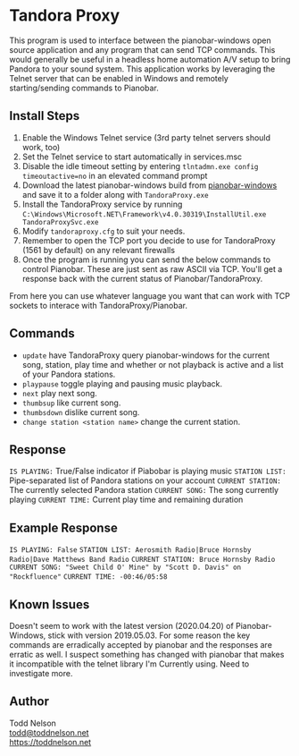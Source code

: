 # Tandora Proxy
This program is used to interface between the pianobar-windows open source application and any program that can send TCP commands.  This would generally be useful in a headless home automation A/V setup to bring Pandora to your sound system.  This application works by leveraging the Telnet server that can be enabled in Windows and remotely starting/sending commands to Pianobar. 

## Install Steps
1. Enable the Windows Telnet service (3rd party telnet servers should work, too)
1. Set the Telnet service to start automatically in services.msc
1. Disable the idle timeout setting by entering `tlntadmn.exe config timeoutactive=no` in an elevated command prompt
1. Download the latest pianobar-windows build from [pianobar-windows](https://github.com/thedmd/pianobar-windows/releases) and save it to a folder along with `TandoraProxy.exe`
1. Install the TandoraProxy service by running `C:\Windows\Microsoft.NET\Framework\v4.0.30319\InstallUtil.exe TandoraProxySvc.exe`
1. Modify `tandoraproxy.cfg` to suit your needs.
1. Remember to open the TCP port you decide to use for TandoraProxy (1561 by default) on any relevant firewalls
1. Once the program is running you can send the below commands to control Pianobar.  These are just sent as raw ASCII via TCP.  You'll get a response back with the current status of Pianobar/TandoraProxy.

From here you can use whatever language you want that can work with TCP sockets to interace with TandoraProxy/Pianobar.
	
## Commands
* `update`  have TandoraProxy query pianobar-windows for the current song, station, play time and whether or not playback is active and a list of your Pandora stations.
* `playpause`  toggle playing and pausing music playback.
* `next`  play next song.
* `thumbsup`  like current song.
* `thumbsdown`  dislike current song.
* `change station <station name>`  change the current station.

## Response
`IS PLAYING:` True/False indicator if Piabobar is playing music
`STATION LIST:` Pipe-separated list of Pandora stations on your account
`CURRENT STATION:` The currently selected Pandora station
`CURRENT SONG:` The song currently playing
`CURRENT TIME:` Current play time and remaining duration

## Example Response
`IS PLAYING: False`
`STATION LIST: Aerosmith Radio|Bruce Hornsby Radio|Dave Matthews Band Radio`
`CURRENT STATION: Bruce Hornsby Radio`
`CURRENT SONG: "Sweet Child O' Mine" by "Scott D. Davis" on "Rockfluence"`
`CURRENT TIME: -00:46/05:58`

## Known Issues
Doesn't seem to work with the latest version (2020.04.20) of Pianobar-Windows, stick with version 2019.05.03.  For some reason the key commands are erradically accepted by pianobar and the responses are erratic as well.  I suspect something has changed with pianobar that makes it incompatible with the telnet library I'm Currently using.  Need to investigate more.
	
## Author
Todd Nelson  
todd@toddnelson.net  
https://toddnelson.net